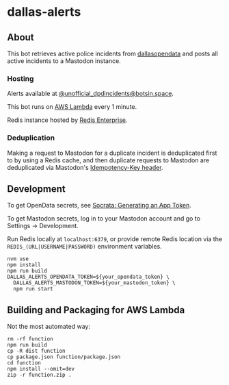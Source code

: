 # dallas-alerts

## About
This bot retrieves active police incidents from [dallasopendata](https://www.dallasopendata.com/Public-Safety/Dallas-Police-Active-Calls/9fxf-t2tr) and posts all active incidents to a Mastodon instance.

### Hosting
Alerts available at [@unofficial_dpdincidents@botsin.space](https://botsin.space/@unofficial_dpdincidents).

This bot runs on [AWS Lambda](https://aws.amazon.com/lambda/) every 1 minute.

Redis instance hosted by [Redis Enterprise](https://redis.com/redis-enterprise-cloud/overview/).

### Deduplication
Making a request to Mastodon for a duplicate incident is deduplicated first to by using a Redis cache, and then duplicate requests to Mastodon are deduplicated via Mastodon's [Idempotency-Key header](https://docs.joinmastodon.org/methods/statuses/#headers).

## Development
To get OpenData secrets, see [Socrata: Generating an App Token](https://support.socrata.com/hc/en-us/articles/210138558-Generating-an-App-Token).

To get Mastodon secrets, log in to your Mastodon account and go to Settings -> Development.

Run Redis locally at `localhost:6379`, or provide remote Redis location via the `REDIS_(URL|USERNAME|PASSWORD)` environment variables.

```
nvm use
npm install
npm run build
DALLAS_ALERTS_OPENDATA_TOKEN=${your_opendata_token} \
  DALLAS_ALERTS_MASTODON_TOKEN=${your_mastodon_token} \
  npm run start
```

## Building and Packaging for AWS Lambda
Not the most automated way:
```
rm -rf function
npm run build
cp -R dist function
cp package.json function/package.json
cd function
npm install --omit=dev
zip -r function.zip .
```
